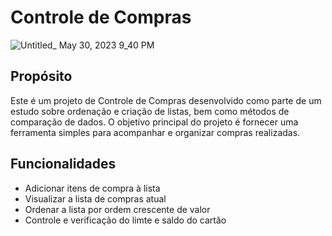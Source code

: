 # Controle de Compras

![Untitled_ May 30, 2023 9_40 PM](https://github.com/FabianeElla/ControleDeCompras/assets/124746177/7272e001-31a0-4454-ac7a-de2f2701b422)

## Propósito

Este é um projeto de Controle de Compras desenvolvido como parte de um estudo sobre ordenação e criação de listas, bem como métodos de comparação de dados. O objetivo principal do projeto é fornecer uma ferramenta simples para acompanhar e organizar compras realizadas.

## Funcionalidades

* Adicionar itens de compra à lista
* Visualizar a lista de compras atual
* Ordenar a lista por ordem crescente de valor
* Controle e verificação do limte e saldo do cartão


